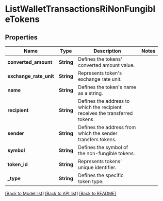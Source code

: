 # ListWalletTransactionsRiNonFungibleTokens

## Properties

Name | Type | Description | Notes
------------ | ------------- | ------------- | -------------
**converted_amount** | **String** | Defines the tokens' converted amount value. | 
**exchange_rate_unit** | **String** | Represents token's exchange rate unit. | 
**name** | **String** | Defines the token's name as a string. | 
**recipient** | **String** | Defines the address to which the recipient receives the transferred tokens. | 
**sender** | **String** | Defines the address from which the sender transfers tokens. | 
**symbol** | **String** | Defines the symbol of the non-fungible tokens. | 
**token_id** | **String** | Represents tokens' unique identifier. | 
**_type** | **String** | Defines the specific token type. | 

[[Back to Model list]](../README.md#documentation-for-models) [[Back to API list]](../README.md#documentation-for-api-endpoints) [[Back to README]](../README.md)



